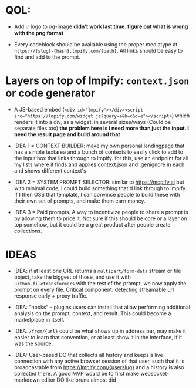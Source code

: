 # QOL:

- Add 💡 logo to og-image **didn't work last time. figure out what is wrong with the png format**

- Every codeblock should be available using the proper mediatype at `https://{slug}-{hash}.lmpify.com/{path}`. All links should be easy to find and add to the prompt.

# Layers on top of lmpify: `context.json` or code generator

- A JS-based embed (`<div id="lmpify"></div><script src="https://lmpify.com/widget.js?query=a&b=c&d=e"></script>`) which renders it into a div, as a widget, in several sizes/ways (Could be separate files too) **the problem here is i need more than just the input. I need the result page and build around that**

- IDEA 1 = CONTEXT BUILDER: make my own personal landingpage that has a simple textarea and a bunch of contexts to easily click to add to the input box that links through to lmpify. for this, use an endpoint for all my lists where it finds and applies context.json and .genignore in each and shows different context's

- IDEA 2 = SYSTEM PROMPT SELECTOR: similar to https://mcpify.ai but with minimal code, I could build something that'd link through to lmpify. If I then OSS that template, I can convince people to build these with their own set of prompts, and make them earn money.

- IDEA 3 = Paid prompts. A way to incentivize people to share a prompt is by allowing them to price it. Not sure if this should be core or a layer on top somehow, but it could be a great product after people create collections.

# IDEAS

- IDEA: if at least one URL returns a `multipart/form-data` stream or file object, take the biggest of those, and use it with `uithub.filetransformers` with the rest of the prompt. we now apply the prompt on every file. Critical component: detecting streamable url response early + proxy traffic.

- IDEA: "hooks" - plugins users can install that allow performing additional analysis on the prompt, context, and result. This could become a marketplace in itself.

- IDEA: `/from/{url}` could be what shows up in address bar, may make it easier to learn that convention, or at least show it in the interface, if it was the source.

- IDEA: User-based DO that collects all history and keeps a live connection with any active browser session of that user, such that it is broadcastable from https://lmpify.com/{userslug} and a history is also collected there. A good MVP would be to first make websocket-markdown editor DO like bruna almost did
